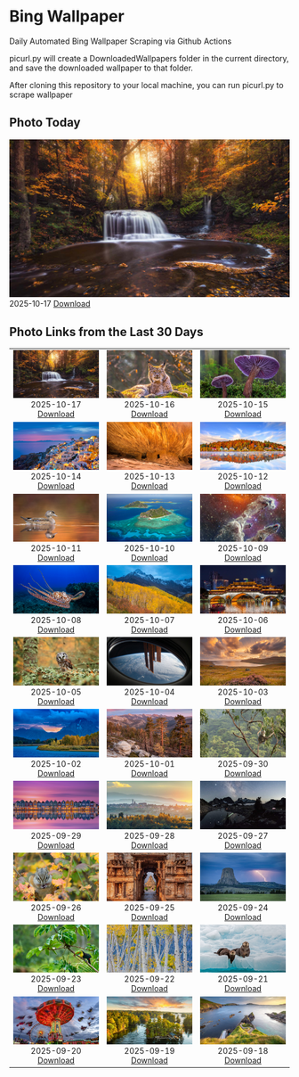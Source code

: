 # Bing Wallpaper


Daily Automated Bing Wallpaper Scraping via Github Actions

picurl.py will create a DownloadedWallpapers folder in the current directory,
and save the downloaded wallpaper to that folder.

After cloning this repository to your local machine, you can run picurl.py to scrape wallpaper



## Photo Today


![](./DownloadedWallpapers/2025-10-17.jpg)2025-10-17 [Download](./DownloadedWallpapers/2025-10-17.jpg)

## Photo Links from the Last 30 Days


|      |      |      |
| :----: | :----: | :----: |
|![](./DownloadedWallpapers/2025-10-17.jpg)2025-10-17 [Download](./DownloadedWallpapers/2025-10-17.jpg)|![](./DownloadedWallpapers/2025-10-16.jpg)2025-10-16 [Download](./DownloadedWallpapers/2025-10-16.jpg)|![](./DownloadedWallpapers/2025-10-15.jpg)2025-10-15 [Download](./DownloadedWallpapers/2025-10-15.jpg)|
|![](./DownloadedWallpapers/2025-10-14.jpg)2025-10-14 [Download](./DownloadedWallpapers/2025-10-14.jpg)|![](./DownloadedWallpapers/2025-10-13.jpg)2025-10-13 [Download](./DownloadedWallpapers/2025-10-13.jpg)|![](./DownloadedWallpapers/2025-10-12.jpg)2025-10-12 [Download](./DownloadedWallpapers/2025-10-12.jpg)|
|![](./DownloadedWallpapers/2025-10-11.jpg)2025-10-11 [Download](./DownloadedWallpapers/2025-10-11.jpg)|![](./DownloadedWallpapers/2025-10-10.jpg)2025-10-10 [Download](./DownloadedWallpapers/2025-10-10.jpg)|![](./DownloadedWallpapers/2025-10-09.jpg)2025-10-09 [Download](./DownloadedWallpapers/2025-10-09.jpg)|
|![](./DownloadedWallpapers/2025-10-08.jpg)2025-10-08 [Download](./DownloadedWallpapers/2025-10-08.jpg)|![](./DownloadedWallpapers/2025-10-07.jpg)2025-10-07 [Download](./DownloadedWallpapers/2025-10-07.jpg)|![](./DownloadedWallpapers/2025-10-06.jpg)2025-10-06 [Download](./DownloadedWallpapers/2025-10-06.jpg)|
|![](./DownloadedWallpapers/2025-10-05.jpg)2025-10-05 [Download](./DownloadedWallpapers/2025-10-05.jpg)|![](./DownloadedWallpapers/2025-10-04.jpg)2025-10-04 [Download](./DownloadedWallpapers/2025-10-04.jpg)|![](./DownloadedWallpapers/2025-10-03.jpg)2025-10-03 [Download](./DownloadedWallpapers/2025-10-03.jpg)|
|![](./DownloadedWallpapers/2025-10-02.jpg)2025-10-02 [Download](./DownloadedWallpapers/2025-10-02.jpg)|![](./DownloadedWallpapers/2025-10-01.jpg)2025-10-01 [Download](./DownloadedWallpapers/2025-10-01.jpg)|![](./DownloadedWallpapers/2025-09-30.jpg)2025-09-30 [Download](./DownloadedWallpapers/2025-09-30.jpg)|
|![](./DownloadedWallpapers/2025-09-29.jpg)2025-09-29 [Download](./DownloadedWallpapers/2025-09-29.jpg)|![](./DownloadedWallpapers/2025-09-28.jpg)2025-09-28 [Download](./DownloadedWallpapers/2025-09-28.jpg)|![](./DownloadedWallpapers/2025-09-27.jpg)2025-09-27 [Download](./DownloadedWallpapers/2025-09-27.jpg)|
|![](./DownloadedWallpapers/2025-09-26.jpg)2025-09-26 [Download](./DownloadedWallpapers/2025-09-26.jpg)|![](./DownloadedWallpapers/2025-09-25.jpg)2025-09-25 [Download](./DownloadedWallpapers/2025-09-25.jpg)|![](./DownloadedWallpapers/2025-09-24.jpg)2025-09-24 [Download](./DownloadedWallpapers/2025-09-24.jpg)|
|![](./DownloadedWallpapers/2025-09-23.jpg)2025-09-23 [Download](./DownloadedWallpapers/2025-09-23.jpg)|![](./DownloadedWallpapers/2025-09-22.jpg)2025-09-22 [Download](./DownloadedWallpapers/2025-09-22.jpg)|![](./DownloadedWallpapers/2025-09-21.jpg)2025-09-21 [Download](./DownloadedWallpapers/2025-09-21.jpg)|
|![](./DownloadedWallpapers/2025-09-20.jpg)2025-09-20 [Download](./DownloadedWallpapers/2025-09-20.jpg)|![](./DownloadedWallpapers/2025-09-19.jpg)2025-09-19 [Download](./DownloadedWallpapers/2025-09-19.jpg)|![](./DownloadedWallpapers/2025-09-18.jpg)2025-09-18 [Download](./DownloadedWallpapers/2025-09-18.jpg)|


